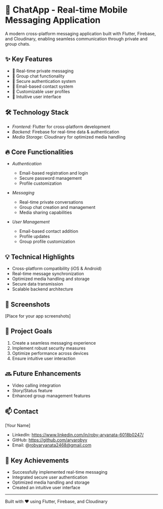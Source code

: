 # 📱 ChatApp - Real-time Mobile Messaging Application

A modern cross-platform messaging application built with Flutter, Firebase, and Cloudinary, enabling seamless communication through private and group chats.

## ✨ Key Features

- 💬 Real-time private messaging
- 👥 Group chat functionality
- 🔐 Secure authentication system
- 📧 Email-based contact system
- 👤 Customizable user profiles
- 🎯 Intuitive user interface

## 🛠 Technology Stack

- *Frontend:* Flutter for cross-platform development
- *Backend:* Firebase for real-time data & authentication
- *Media Storage:* Cloudinary for optimized media handling

## 🔥 Core Functionalities

- *Authentication*
    - Email-based registration and login
    - Secure password management
    - Profile customization

- *Messaging*
    - Real-time private conversations
    - Group chat creation and management
    - Media sharing capabilities

- *User Management*
    - Email-based contact addition
    - Profile updates
    - Group profile customization

## 💡 Technical Highlights

- Cross-platform compatibility (iOS & Android)
- Real-time message synchronization
- Optimized media handling and storage
- Secure data transmission
- Scalable backend architecture

## 📱 Screenshots

[Place for your app screenshots]

## 🎯 Project Goals

1. Create a seamless messaging experience
2. Implement robust security measures
3. Optimize performance across devices
4. Ensure intuitive user interaction

## 🔜 Future Enhancements

- Video calling integration
- Story/Status feature
- Enhanced group management features

## 📫 Contact

[Your Name]
- LinkedIn: https://www.linkedin.com/in/roby-aryanata-6018b0247/
- GitHub: https://github.com/aryarobyy
- Email: @robyaryanata2468@gmail.com

## 🌟 Key Achievements

- Successfully implemented real-time messaging
- Integrated secure user authentication
- Optimized media handling and storage
- Created an intuitive user interface

---
Built with ❤ using Flutter, Firebase, and Cloudinary